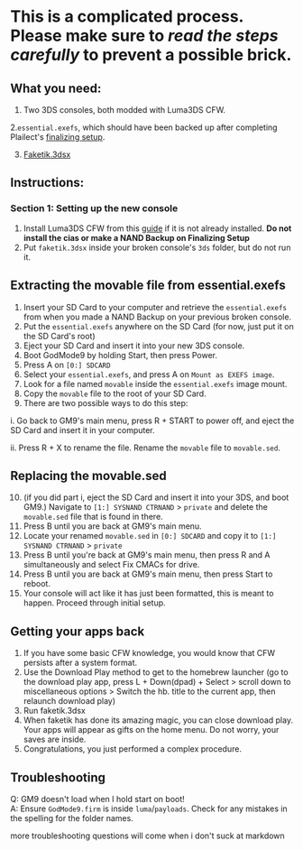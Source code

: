 # This is a complicated process. Please make sure to **_read the steps carefully_** to prevent a possible brick.



## What you need:

1. Two 3DS consoles, both modded with Luma3DS CFW.

 2.`essential.exefs`, which should have been backed up after completing Plailect's [finalizing setup](https://3ds.hacks.guide/finalizing-setup).

3. [Faketik.3dsx](https://github.com/ihaveamac/faketik/releases/download/v1.1.1/faketik.3dsx)




## Instructions:



### Section 1: Setting up the new console

1. Install Luma3DS CFW from this [guide](https://3ds.hacks.guide/get-started) if it is not already installed. **Do not install the cias or make a NAND Backup on Finalizing Setup**
2. Put `faketik.3dsx` inside your broken console's `3ds` folder, but do not run it.




## Extracting the movable file from essential.exefs

1. Insert your SD Card to your computer and retrieve the `essential.exefs` from when you made a NAND Backup on your previous broken console.
2. Put the `essential.exefs` anywhere on the SD Card (for now, just put it on the SD Card's root)
3. Eject your SD Card and insert it into your new 3DS console.
4. Boot GodMode9 by holding Start, then press Power.
5. Press A on `[0:] SDCARD`
6. Select your `essential.exefs`, and press A on `Mount as EXEFS image`.
7. Look for a file named `movable` inside the `essential.exefs` image mount.
8. Copy the `movable` file to the root of your SD Card.
9. There are two possible ways to do this step:
   
  i. Go back to GM9's main menu, press R + START to power off, and eject the SD Card and insert it in your computer.
   
  ii. Press R + X to rename the file.
  Rename the `movable` file to `movable.sed`.

## Replacing the movable.sed 
10. (if you did part i, eject the SD Card and insert it into  your 3DS, and boot GM9.)
    Navigate to `[1:] SYSNAND CTRNAND` > `private` and delete the `movable.sed` file that is found in there.
11. Press B until you are back at GM9's main menu.
12. Locate your renamed `movable.sed` in `[0:] SDCARD` and copy it to `[1:] SYSNAND CTRNAND` > `private`
13. Press B until you're back at GM9's main menu, then press R and A simultaneously and select Fix CMACs for drive. 
14. Press B until you are back at GM9's main menu, then press Start to reboot.
15. Your console will act like it has just been formatted, this is meant to happen. Proceed through initial setup.



## Getting your apps back

1. If you have some basic CFW knowledge, you would know that CFW persists after a system format.
2. Use the Download Play method to get to the homebrew launcher (go to the download play app, press L + Down(dpad) + Select > scroll down to miscellaneous options > Switch the hb. title to the current app, then relaunch download play)
3. Run faketik.3dsx
4. When faketik has done its amazing magic, you can close download play. Your apps will appear as gifts on the home menu. Do not worry, your saves are inside.
5. Congratulations, you just performed a complex procedure.



## Troubleshooting

Q: GM9 doesn't load when I hold start on boot!                                                                              
A: Ensure `GodMode9.firm` is inside `luma`/`payloads`. Check for any mistakes in the spelling for the folder names.                   

more troubleshooting questions will come when i don't suck at markdown